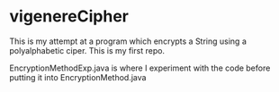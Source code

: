 vigenereCipher
==============

This is my attempt at a program which encrypts a String using a polyalphabetic ciper. This is my first repo.

EncryptionMethodExp.java is where I experiment with the code before putting it into EncryptionMethod.java
